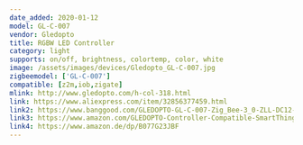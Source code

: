 ```yaml
---
date_added: 2020-01-12
model: GL-C-007
vendor: Gledopto
title: RGBW LED Controller 
category: light
supports: on/off, brightness, colortemp, color, white
image: /assets/images/devices/Gledopto_GL-C-007.jpg
zigbeemodel: ['GL-C-007']
compatible: [z2m,iob,zigate]
mlink: http://www.gledopto.com/h-col-318.html
link: https://www.aliexpress.com/item/32856377459.html
link2: https://www.banggood.com/GLEDOPTO-GL-C-007-Zig_Bee-3_0-ZLL-DC12-24V-RGBW-LED-Strip-Dimmer-Controller-Work-with-Philip-Hue-p-1471008.html
link3: https://www.amazon.com/GLEDOPTO-Controller-Compatible-SmartThings-Lightify/dp/B07X8V8TBR
link4: https://www.amazon.de/dp/B077G23JBF
---
```

